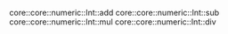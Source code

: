 core::core::numeric::Int::add
core::core::numeric::Int::sub
core::core::numeric::Int::mul
core::core::numeric::Int::div